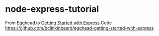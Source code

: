 # node-express-tutorial
From Egghead.io [Getting Started with Express](https://egghead.io/lessons/node-js-getting-started-with-express-up-and-running)
Code https://github.com/bclinkinbeard/egghead-getting-started-with-express
